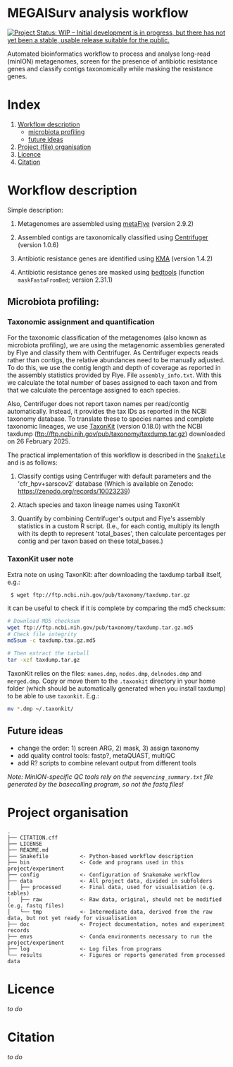 # MEGAISurv analysis workflow

[![Project Status: WIP – Initial development is in progress, but there has not yet been a stable, usable release suitable for the public.](https://www.repostatus.org/badges/latest/wip.svg)](https://www.repostatus.org/#wip)

Automated bioinformatics workflow to process and analyse long-read (minION)
metagenomes, screen for the presence of antibiotic resistance genes and classify
contigs taxonomically while masking the resistance genes.

# Index

1. [Workflow description](#workflow-description)
    - [microbiota profiling](#microbiota-profiling)
    - [future ideas](#future-ideas)
2. [Project (file) organisation](#project-organisation)
3. [Licence](#licence)
4. [Citation](#citation)

# Workflow description

Simple description:

1. Metagenomes are assembled using [metaFlye](https://github.com/mikolmogorov/Flye) (version 2.9.2)

2. Assembled contigs are taxonomically classified using [Centrifuger](https://github.com/mourisl/centrifuger) (version 1.0.6)

3. Antibiotic resistance genes are identified using [KMA](https://github.com/genomicepidemiology/kma) (version 1.4.2)

4. Antibiotic resistance genes are masked using [bedtools](https://bedtools.readthedocs.io/en/latest/index.html) (function `maskFastaFromBed`; version 2.31.1)

## Microbiota profiling:

### Taxonomic assignment and quantification

For the taxonomic classification of the metagenomes (also known as microbiota profiling),
we are using the metagenomic assemblies generated by Flye and classify them with
Centrifuger. As Centrifuger expects reads rather than contigs, the relative
abundances need to be manually adjusted. To do this, we use the contig length 
and depth of coverage as reported in the assembly statistics provided by Flye. 
File `assembly_info.txt`. With this we calculate the total number of bases
assigned to each taxon and from that we calculate the percentage assigned to
each species.

Also, Centrifuger does not report taxon names per read/contig automatically.
Instead, it provides the tax IDs as reported in the NCBI taxonomy database.
To translate these to species names and complete taxonomic lineages, we use
[TaxonKit](https://bioinf.shenwei.me/taxonkit) (version 0.18.0) with the
NCBI taxdump (ftp://ftp.ncbi.nih.gov/pub/taxonomy/taxdump.tar.gz) 
downloaded on 26 February 2025.

The practical implementation of this workflow is described in the
[`Snakefile`](Snakefile) and is as follows:

 1. Classify contigs using Centrifuger with default parameters and the 'cfr_hpv+sarscov2' database
(Which is available on Zenodo: https://zenodo.org/records/10023239)
 
 2. Attach species and taxon lineage names using TaxonKit
 
 3. Quantify by combining Centrifuger's output and Flye's assembly statistics
in a custom R script. (I.e., for each contig, multiply its length with its depth
to represent 'total_bases', then calculate percentages per contig and per taxon
based on these total_bases.)

### TaxonKit user note

Extra note on using TaxonKit: after downloading the taxdump tarball itself, e.g.:

` $ wget ftp://ftp.ncbi.nih.gov/pub/taxonomy/taxdump.tar.gz`

it can be useful to check if it is complete by comparing the md5 checksum:

```bash
# Download MD5 checksum
wget ftp://ftp.ncbi.nih.gov/pub/taxonomy/taxdump.tar.gz.md5
# Check file integrity
md5sum -c taxdump.tax.gz.md5

# Then extract the tarball
tar -xzf taxdump.tar.gz
```

TaxonKit relies on the files: `names.dmp`, `nodes.dmp`, `delnodes.dmp` and `merged.dmp`.
Copy or move them to the `.taxonkit` directory in your home folder (which should be automatically
generated when you install taxdump) to be able to use `taxonkit`. E.g.:

```bash
mv *.dmp ~/.taxonkit/
```

## Future ideas

 - change the order: 1) screen ARG, 2) mask, 3) assign taxonomy
 - add quality control tools: fastp?, metaQUAST, multiQC
 - add R? scripts to combine relevant output from different tools

*Note: MinION-specific QC tools rely on the `sequencing_summary.txt` file generated by the basecalling program, so not the fastq files!*


# Project organisation

```
.
├── CITATION.cff
├── LICENSE
├── README.md
├── Snakefile          <- Python-based workflow description
├── bin                <- Code and programs used in this project/experiment
├── config             <- Configuration of Snakemake workflow
├── data               <- All project data, divided in subfolders
│   ├── processed      <- Final data, used for visualisation (e.g. tables)
│   ├── raw            <- Raw data, original, should not be modified (e.g. fastq files)
│   └── tmp            <- Intermediate data, derived from the raw data, but not yet ready for visualisation
├── doc                <- Project documentation, notes and experiment records
├── envs               <- Conda environments necessary to run the project/experiment
├── log                <- Log files from programs
└── results            <- Figures or reports generated from processed data
```

# Licence

_to do_

# Citation

_to do_

